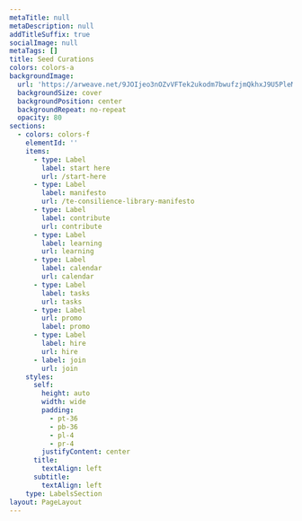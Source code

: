 ```yaml
---
metaTitle: null
metaDescription: null
addTitleSuffix: true
socialImage: null
metaTags: []
title: Seed Curations
colors: colors-a
backgroundImage:
  url: 'https://arweave.net/9JOIjeo3nOZvVFTek2ukodm7bwufzjmQkhxJ9U5PleM'
  backgroundSize: cover
  backgroundPosition: center
  backgroundRepeat: no-repeat
  opacity: 80
sections:
  - colors: colors-f
    elementId: ''
    items:
      - type: Label
        label: start here
        url: /start-here
      - type: Label
        label: manifesto
        url: /te-consilience-library-manifesto
      - type: Label
        label: contribute
        url: contribute
      - type: Label
        label: learning
        url: learning
      - type: Label
        label: calendar
        url: calendar
      - type: Label
        label: tasks
        url: tasks
      - type: Label
        url: promo
        label: promo
      - type: Label
        label: hire
        url: hire
      - label: join
        url: join
    styles:
      self:
        height: auto
        width: wide
        padding:
          - pt-36
          - pb-36
          - pl-4
          - pr-4
        justifyContent: center
      title:
        textAlign: left
      subtitle:
        textAlign: left
    type: LabelsSection
layout: PageLayout
---
```

